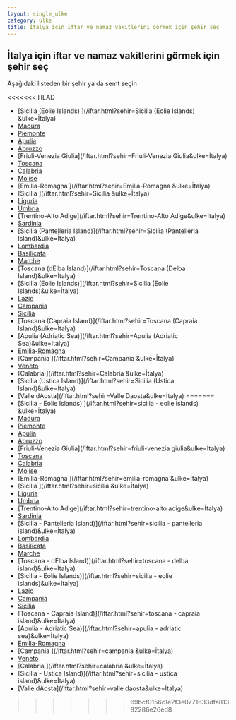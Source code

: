 ```yaml
---
layout: single_ulke
category: ulke
title: İtalya için iftar ve namaz vakitlerini görmek için şehir seç
---
```



## İtalya için iftar ve namaz vakitlerini görmek için şehir seç

Aşağıdaki listeden bir şehir ya da semt seçin


<<<<<<< HEAD
* [Sicilia (Eolie Islands) ](/iftar.html?sehir=Sicilia (Eolie Islands) &ulke=İtalya)
* [Madura](/iftar.html?sehir=Madura&ulke=İtalya)
* [Piemonte](/iftar.html?sehir=Piemonte&ulke=İtalya)
* [Apulia](/iftar.html?sehir=Apulia&ulke=İtalya)
* [Abruzzo](/iftar.html?sehir=Abruzzo&ulke=İtalya)
* [Friuli-Venezia Giulia](/iftar.html?sehir=Friuli-Venezia Giulia&ulke=İtalya)
* [Toscana](/iftar.html?sehir=Toscana&ulke=İtalya)
* [Calabria](/iftar.html?sehir=Calabria&ulke=İtalya)
* [Molise](/iftar.html?sehir=Molise&ulke=İtalya)
* [Emilia-Romagna ](/iftar.html?sehir=Emilia-Romagna &ulke=İtalya)
* [Sicilia ](/iftar.html?sehir=Sicilia &ulke=İtalya)
* [Liguria](/iftar.html?sehir=Liguria&ulke=İtalya)
* [Umbria](/iftar.html?sehir=Umbria&ulke=İtalya)
* [Trentino-Alto Adige](/iftar.html?sehir=Trentino-Alto Adige&ulke=İtalya)
* [Sardinia](/iftar.html?sehir=Sardinia&ulke=İtalya)
* [Sicilia (Pantelleria Island)](/iftar.html?sehir=Sicilia (Pantelleria Island)&ulke=İtalya)
* [Lombardia](/iftar.html?sehir=Lombardia&ulke=İtalya)
* [Basilicata](/iftar.html?sehir=Basilicata&ulke=İtalya)
* [Marche](/iftar.html?sehir=Marche&ulke=İtalya)
* [Toscana (dElba Island)](/iftar.html?sehir=Toscana (Delba Island)&ulke=İtalya)
* [Sicilia (Eolie Islands)](/iftar.html?sehir=Sicilia (Eolie Islands)&ulke=İtalya)
* [Lazio](/iftar.html?sehir=Lazio&ulke=İtalya)
* [Campania](/iftar.html?sehir=Campania&ulke=İtalya)
* [Sicilia](/iftar.html?sehir=Sicilia&ulke=İtalya)
* [Toscana (Capraia Island)](/iftar.html?sehir=Toscana (Capraia Island)&ulke=İtalya)
* [Apulia (Adriatic Sea)](/iftar.html?sehir=Apulia (Adriatic Sea)&ulke=İtalya)
* [Emilia-Romagna](/iftar.html?sehir=Emilia-Romagna&ulke=İtalya)
* [Campania ](/iftar.html?sehir=Campania &ulke=İtalya)
* [Veneto](/iftar.html?sehir=Veneto&ulke=İtalya)
* [Calabria ](/iftar.html?sehir=Calabria &ulke=İtalya)
* [Sicilia (Ustica Island)](/iftar.html?sehir=Sicilia (Ustica Island)&ulke=İtalya)
* [Valle dAosta](/iftar.html?sehir=Valle Daosta&ulke=İtalya)
=======
* [Sicilia - Eolie Islands) ](/iftar.html?sehir=sicilia - eolie islands) &ulke=İtalya)
* [Madura](/iftar.html?sehir=madura&ulke=İtalya)
* [Piemonte](/iftar.html?sehir=piemonte&ulke=İtalya)
* [Apulia](/iftar.html?sehir=apulia&ulke=İtalya)
* [Abruzzo](/iftar.html?sehir=abruzzo&ulke=İtalya)
* [Friuli-Venezia Giulia](/iftar.html?sehir=friuli-venezia giulia&ulke=İtalya)
* [Toscana](/iftar.html?sehir=toscana&ulke=İtalya)
* [Calabria](/iftar.html?sehir=calabria&ulke=İtalya)
* [Molise](/iftar.html?sehir=molise&ulke=İtalya)
* [Emilia-Romagna ](/iftar.html?sehir=emilia-romagna &ulke=İtalya)
* [Sicilia ](/iftar.html?sehir=sicilia &ulke=İtalya)
* [Liguria](/iftar.html?sehir=liguria&ulke=İtalya)
* [Umbria](/iftar.html?sehir=umbria&ulke=İtalya)
* [Trentino-Alto Adige](/iftar.html?sehir=trentino-alto adige&ulke=İtalya)
* [Sardinia](/iftar.html?sehir=sardinia&ulke=İtalya)
* [Sicilia - Pantelleria Island)](/iftar.html?sehir=sicilia - pantelleria island)&ulke=İtalya)
* [Lombardia](/iftar.html?sehir=lombardia&ulke=İtalya)
* [Basilicata](/iftar.html?sehir=basilicata&ulke=İtalya)
* [Marche](/iftar.html?sehir=marche&ulke=İtalya)
* [Toscana - dElba Island)](/iftar.html?sehir=toscana - delba island)&ulke=İtalya)
* [Sicilia - Eolie Islands)](/iftar.html?sehir=sicilia - eolie islands)&ulke=İtalya)
* [Lazio](/iftar.html?sehir=lazio&ulke=İtalya)
* [Campania](/iftar.html?sehir=campania&ulke=İtalya)
* [Sicilia](/iftar.html?sehir=sicilia&ulke=İtalya)
* [Toscana - Capraia Island)](/iftar.html?sehir=toscana - capraia island)&ulke=İtalya)
* [Apulia - Adriatic Sea)](/iftar.html?sehir=apulia - adriatic sea)&ulke=İtalya)
* [Emilia-Romagna](/iftar.html?sehir=emilia-romagna&ulke=İtalya)
* [Campania ](/iftar.html?sehir=campania &ulke=İtalya)
* [Veneto](/iftar.html?sehir=veneto&ulke=İtalya)
* [Calabria ](/iftar.html?sehir=calabria &ulke=İtalya)
* [Sicilia - Ustica Island)](/iftar.html?sehir=sicilia - ustica island)&ulke=İtalya)
* [Valle dAosta](/iftar.html?sehir=valle daosta&ulke=İtalya)
>>>>>>> 69bcf0156c1e2f3e0771633dfa81382286e26ed8
